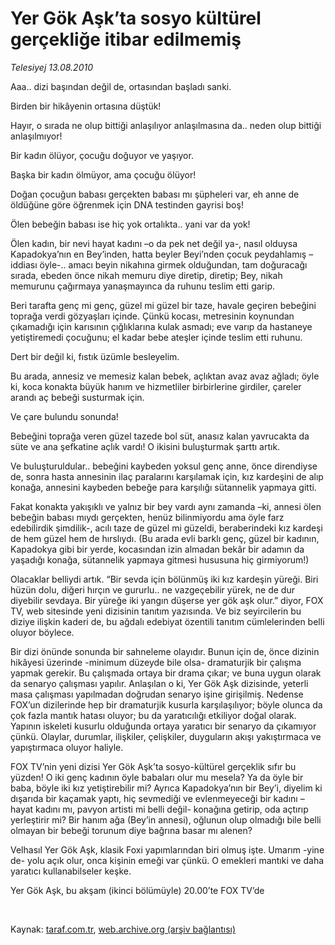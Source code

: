 # Yer Gök Aşk’ta sosyo kültürel gerçekliğe itibar edilmemiş

*Telesiyej 13.08.2010*

<div class="yazi"><p>Aaa.. dizi başından değil de, ortasından başladı sanki.</p>
<p>Birden bir hikâyenin ortasına düştük!</p>
<p>Hayır, o sırada ne olup bittiği anlaşılıyor anlaşılmasına da.. neden olup bittiği anlaşılmıyor!</p>
<p>Bir kadın ölüyor, çocuğu doğuyor ve yaşıyor.</p>
<p>Başka bir kadın ölmüyor, ama çocuğu ölüyor!</p>
<p>Doğan çocuğun babası gerçekten babası mı şüpheleri var, eh anne de öldüğüne göre öğrenmek için DNA testinden gayrisi boş!</p>
<p>Ölen bebeğin babası ise hiç yok ortalıkta.. yani var da yok!</p>
<p>Ölen kadın, bir nevi hayat kadını –o da pek net değil ya-, nasıl olduysa Kapadokya’nın en Bey’inden, hatta beyler Beyi’nden çocuk peydahlamış –iddiası öyle-.. amacı beyin nikahına girmek olduğundan, tam doğuracağı sırada, ebeden önce nikah memuru diye diretip, diretip; Bey, nikah memurunu çağırmaya yanaşmayınca da ruhunu teslim etti garip.</p>
<p>Beri tarafta genç mi genç, güzel mi güzel bir taze, havale geçiren bebeğini toprağa verdi gözyaşları içinde. Çünkü kocası, metresinin koynundan çıkamadığı için karısının çığlıklarına kulak asmadı; eve varıp da hastaneye yetiştiremedi çocuğunu; el kadar bebe ateşler içinde teslim etti ruhunu.</p>
<p>Dert bir değil ki, fıstık üzümle besleyelim.</p>
<p>Bu arada, annesiz ve memesiz kalan bebek, açlıktan avaz avaz ağladı; öyle ki, koca konakta büyük hanım ve hizmetliler birbirlerine girdiler, çareler arandı aç bebeği susturmak için.</p>
<p>Ve çare bulundu sonunda!</p>
<p>Bebeğini toprağa veren güzel tazede bol süt, anasız kalan yavrucakta da süte ve ana şefkatine açlık vardı! O ikisini buluşturmak şarttı artık.</p>
<p>Ve buluşturuldular.. bebeğini kaybeden yoksul genç anne, önce direndiyse de, sonra hasta annesinin ilaç paralarını karşılamak için, kız kardeşini de alıp konağa, annesini kaybeden bebeğe para karşılığı sütannelik yapmaya gitti. </p>
<p>Fakat konakta yakışıklı ve yalnız bir bey vardı aynı zamanda –ki, annesi ölen bebeğin babası mıydı gerçekten, henüz bilinmiyordu ama öyle farz edebilirdik şimdilik-, acılı taze de güzel mi güzeldi, beraberindeki kız kardeşi de hem güzel hem de hırslıydı. (Bu arada evli barklı genç, güzel bir kadının, Kapadokya gibi bir yerde, kocasından izin almadan bekâr bir adamın da yaşadığı konağa, sütannelik yapmaya gitmesi hususuna hiç girmiyorum!)</p>
<p>Olacaklar belliydi artık. “Bir sevda için bölünmüş iki kız kardeşin yüreği. Biri hüzün dolu, diğeri hırçın ve gururlu.. ne vazgeçebilir yürek, ne de dur diyebilir sevdaya. Bir yüreğe iki yangın düşerse yer gök aşk olur.” diyor, FOX TV, web sitesinde yeni dizisinin tanıtım yazısında. Ve biz seyircilerin bu diziye ilişkin kaderi de, bu ağdalı edebiyat özentili tanıtım cümlelerinden belli oluyor böylece.</p>
<p>Bir dizi önünde sonunda bir sahneleme olayıdır. Bunun için de, önce dizinin hikâyesi üzerinde -minimum düzeyde bile olsa- dramaturjik bir çalışma yapmak gerekir. Bu çalışmada ortaya bir drama çıkar; ve buna uygun olarak da senaryo çalışması yapılır. Anlaşılan o ki, Yer Gök Aşk dizisinde, yeterli masa çalışması yapılmadan doğrudan senaryo işine girişilmiş. Nedense FOX’un dizilerinde hep bir dramaturjik kusurla karşılaşılıyor; böyle olunca da çok fazla mantık hatası oluyor; bu da yaratıcılığı etkiliyor doğal olarak. Yapının iskeleti kusurlu olduğunda ortaya yaratıcı bir senaryo da çıkamıyor çünkü. Olaylar, durumlar, ilişkiler, çelişkiler, duyguların akışı yakıştırmaca ve yapıştırmaca oluyor haliyle.</p>
<p>FOX TV’nin yeni dizisi Yer Gök Aşk’ta sosyo-kültürel gerçeklik sıfır bu yüzden! O iki genç kadının öyle babaları olur mu mesela? Ya da öyle bir baba, böyle iki kız yetiştirebilir mi? Ayrıca Kapadokya’nın bir Bey’i, diyelim ki dışarıda bir kaçamak yaptı, hiç sevmediği ve evlenmeyeceği bir kadını –hayat kadını mı, pavyon artisti mi belli değil- konağına getirip, oda açtırıp yerleştirir mi? Bir hanım ağa (Bey’in annesi), oğlunun olup olmadığı bile belli olmayan bir bebeği torunum diye bağrına basar mı alenen? </p>
<p>Velhasıl Yer Gök Aşk, klasik Foxi yapımlarından biri olmuş işte. Umarım -yine de- yolu açık olur, onca kişinin emeği var çünkü. O emekleri mantıki ve daha yaratıcı kullanabilseler keşke.</p>
<p>Yer Gök Aşk, bu akşam (ikinci bölümüyle) 20.00’te FOX TV’de</p>
<p> <br/></p></div>

Kaynak: [taraf.com.tr](http://www.taraf.com.tr:80/telesiyej/makale-yer-gok-ask-ta-sosyo-kulturel-gerceklige-itibar.htm), [web.archive.org (arşiv bağlantısı)](http://web.archive.org/web/20100816133708/http://www.taraf.com.tr:80/telesiyej/makale-yer-gok-ask-ta-sosyo-kulturel-gerceklige-itibar.htm)
